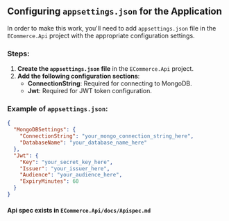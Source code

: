 ## Configuring `appsettings.json` for the Application

In order to make this work, you'll need to add `appsettings.json` file in the `ECommerce.Api` project with the appropriate configuration settings.

### Steps:

1. **Create the `appsettings.json` file** in the `ECommerce.Api` project.
2. **Add the following configuration sections**:
    - **ConnectionString**: Required for connecting to MongoDB.
    - **Jwt**: Required for JWT token configuration.

### Example of `appsettings.json`:

```json
{
  "MongoDBSettings": {
    "ConnectionString": "your_mongo_connection_string_here",
    "DatabaseName": "your_database_name_here"
  },
  "Jwt": {
    "Key": "your_secret_key_here",
    "Issuer": "your_issuer_here",
    "Audience": "your_audience_here",
    "ExpiryMinutes": 60
  }
}

```
#### Api spec exists in `ECommerce.Api/docs/Apispec.md`
